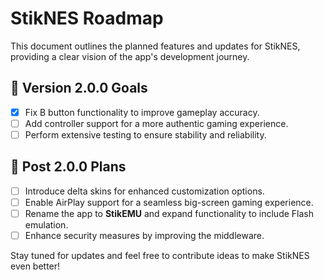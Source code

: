 # **StikNES Roadmap**

This document outlines the planned features and updates for StikNES, providing a clear vision of the app's development journey.

## 🎯 **Version 2.0.0 Goals**
- [X] Fix B button functionality to improve gameplay accuracy.
- [ ] Add controller support for a more authentic gaming experience.
- [ ] Perform extensive testing to ensure stability and reliability.

## 🚀 **Post 2.0.0 Plans**
- [ ] Introduce delta skins for enhanced customization options.
- [ ] Enable AirPlay support for a seamless big-screen gaming experience.
- [ ] Rename the app to **StikEMU** and expand functionality to include Flash emulation.
- [ ] Enhance security measures by improving the middleware.

Stay tuned for updates and feel free to contribute ideas to make StikNES even better!
